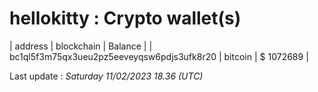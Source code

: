 # hellokitty : Crypto wallet(s)

| address | blockchain | Balance |
| bc1ql5f3m75qx3ueu2pz5eeveyqsw6pdjs3ufk8r20 | bitcoin | $ 1072689 |

Last update : _Saturday 11/02/2023 18.36 (UTC)_

